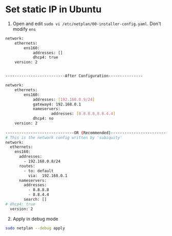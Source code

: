 # Set static IP in Ubuntu

1. Open and edit `sudo vi /etc/netplan/00-installer-config.yaml`. Don't modify `ens`

```bash
network:
    ethernets:
        ens160:
            addresses: []
            dhcp4: true
    version: 2


--------------------------After Configuration---------------

network:
    ethernets:
        ens160:
            addresses: [192.168.0.9/24]
            gateway4: 192.168.0.1
            nameservers:
                    addresses: [8.8.8.8,8.8.4.4]
            dhcp4: no
    version: 2
    
------------------------------OR (Recommended)-----------------------------
# This is the network config written by 'subiquity'
network:
  ethernets:
    ens160:
      addresses:
        - 192.168.0.8/24
      routes:
        - to: default
          via:  192.168.0.1
      nameservers:
        addresses:
          - 8.8.8.8
          - 8.8.4.4
        search: []
# dhcp4: true
  version: 2

```

2. Apply in debug mode

```bash
sudo netplan --debug apply
```
    
  
